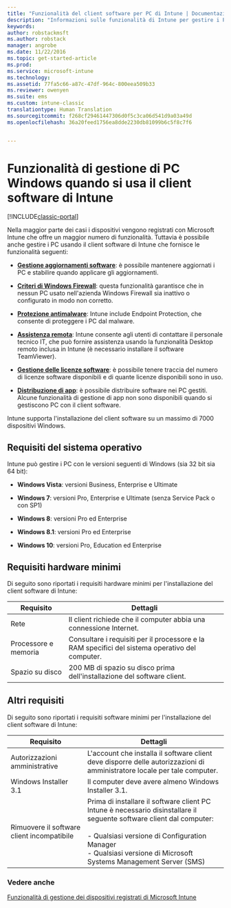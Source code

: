 ```yaml
---
title: "Funzionalità del client software per PC di Intune | Documentazione Microsoft"
description: "Informazioni sulle funzionalità di Intune per gestire i PC Windows con il client software di Intune."
keywords: 
author: robstackmsft
ms.author: robstack
manager: angrobe
ms.date: 11/22/2016
ms.topic: get-started-article
ms.prod: 
ms.service: microsoft-intune
ms.technology: 
ms.assetid: 77fa5c66-a87c-47df-964c-800eea509b33
ms.reviewer: owenyen
ms.suite: ems
ms.custom: intune-classic
translationtype: Human Translation
ms.sourcegitcommit: f268cf29461447306d0f5c3ca06d541d9a03a49d
ms.openlocfilehash: 36a20feed1756ea8dde2230db81099b6c5f8c7f6


---
```


# <a name="windows-pc-management-capabilities-when-you-use-the-intune-software-client"></a>Funzionalità di gestione di PC Windows quando si usa il client software di Intune

[!INCLUDE[classic-portal](../includes/classic-portal.md)]

Nella maggior parte dei casi i dispositivi vengono registrati con Microsoft Intune che offre un maggior numero di funzionalità. Tuttavia è possibile anche gestire i PC usando il client software di Intune che fornisce le funzionalità seguenti:

-   **[Gestione aggiornamenti software](/intune/deploy-use/keep-windows-pcs-up-to-date-with-software-updates-in-microsoft-intune)**: è possibile mantenere aggiornati i PC e stabilire quando applicare gli aggiornamenti.

-   **[Criteri di Windows Firewall](/intune/deploy-use/help-protect-windows-pcs-using-windows-firewall-policies-in-microsoft-intune)**: questa funzionalità garantisce che in nessun PC usato nell'azienda Windows Firewall sia inattivo o configurato in modo non corretto.

-   **[Protezione antimalware](/intune/deploy-use/help-secure-windows-pcs-with-endpoint-protection-for-microsoft-intune)**: Intune include Endpoint Protection, che consente di proteggere i PC dal malware.

-   **[Assistenza remota](/intune/deploy-use/common-windows-pc-management-tasks-with-the-microsoft-intune-computer-client#request-and-provide-remote-assistance-to-windows-pcs-that-use-the-intune-client-software )**: Intune consente agli utenti di contattare il personale tecnico IT, che può fornire assistenza usando la funzionalità Desktop remoto inclusa in Intune (è necessario installare il software TeamViewer).

-   **[Gestione delle licenze software](/intune/deploy-use/manage-license-agreements-for-windows-pc-software-in-microsoft-intune)**: è possibile tenere traccia del numero di licenze software disponibili e di quante licenze disponibili sono in uso.
-   **[Distribuzione di app](/intune/deploy-use/add-apps-for-windows-pcs-in-microsoft-intune)**: è possibile distribuire software nei PC gestiti. Alcune funzionalità di gestione di app non sono disponibili quando si gestiscono PC con il client software.


Intune supporta l'installazione del client software su un massimo di 7000 dispositivi Windows.

## <a name="operating-system-requirements"></a>Requisiti del sistema operativo
Intune può gestire i PC con le versioni seguenti di Windows (sia 32 bit sia 64 bit):


-   **Windows Vista**: versioni Business, Enterprise e Ultimate

-   **Windows 7**: versioni Pro, Enterprise e Ultimate (senza Service Pack o con SP1)

-   **Windows 8**: versioni Pro ed Enterprise

-   **Windows 8.1**: versioni Pro ed Enterprise

- **Windows 10**: versioni Pro, Education ed Enterprise


## <a name="minimum-hardware-requirements"></a>Requisiti hardware minimi
Di seguito sono riportati i requisiti hardware minimi per l'installazione del client software di Intune:

|Requisito|Dettagli|
|---------------|--------------------|
|Rete|Il client richiede che il computer abbia una connessione Internet.|
|Processore e memoria|Consultare i requisiti per il processore e la RAM specifici del sistema operativo del computer.|
|Spazio su disco|200 MB di spazio su disco prima dell'installazione del software client.|

## <a name="further-requirements"></a>Altri requisiti
Di seguito sono riportati i requisiti software minimi per l'installazione del client software di Intune:

|Requisito|Dettagli|
|---------------|--------------------|
|Autorizzazioni amministrative|L'account che installa il software client deve disporre delle autorizzazioni di amministratore locale per tale computer.|
|Windows Installer 3.1|Il computer deve avere almeno Windows Installer 3.1.|
|Rimuovere il software client incompatibile|Prima di installare il software client PC Intune è necessario disinstallare il seguente software client dal computer:<br /><br />-   Qualsiasi versione di Configuration Manager<br />-   Qualsiasi versione di Microsoft Systems Management Server (SMS)|

### <a name="see-also"></a>Vedere anche
[Funzionalità di gestione dei dispositivi registrati di Microsoft Intune](./mobile-device-management-capabilities-in-microsoft-intune.md)



<!--HONumber=Dec16_HO3-->


